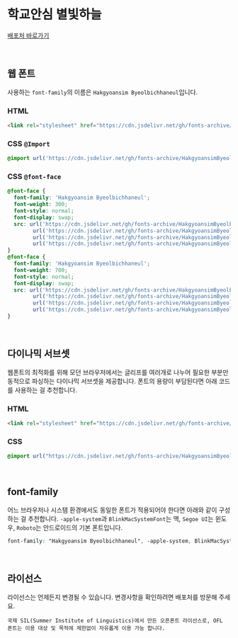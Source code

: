 # 학교안심 별빛하늘

[배포처 바로가기](https://copyright.keris.or.kr/wft/fntDwnldView?fntGrpId=GFT202408200000000000005)

&nbsp;

## 웹 폰트

사용하는 `font-family`의 이름은 `Hakgyoansim Byeolbichhaneul`입니다.

### HTML

```html
<link rel="stylesheet" href="https://cdn.jsdelivr.net/gh/fonts-archive/HakgyoansimByeolbichhaneul/HakgyoansimByeolbichhaneul.css" type="text/css"/>
```

### CSS `@Import`

```css
@import url('https://cdn.jsdelivr.net/gh/fonts-archive/HakgyoansimByeolbichhaneul/HakgyoansimByeolbichhaneul.css');
```

### CSS `@font-face`

```css
@font-face {
  font-family: 'Hakgyoansim Byeolbichhaneul';
  font-weight: 300;
  font-style: normal;
  font-display: swap;
  src: url('https://cdn.jsdelivr.net/gh/fonts-archive/HakgyoansimByeolbichhaneul/HakgyoansimByeolbichhaneul-L.woff2') format('woff2'),
        url('https://cdn.jsdelivr.net/gh/fonts-archive/HakgyoansimByeolbichhaneul/HakgyoansimByeolbichhaneul-L.woff') format('woff'),
        url('https://cdn.jsdelivr.net/gh/fonts-archive/HakgyoansimByeolbichhaneul/HakgyoansimByeolbichhaneul-L.otf') format('opentype'),
        url('https://cdn.jsdelivr.net/gh/fonts-archive/HakgyoansimByeolbichhaneul/HakgyoansimByeolbichhaneul-L.ttf') format('truetype');
}
@font-face {
  font-family: 'Hakgyoansim Byeolbichhaneul';
  font-weight: 700;
  font-style: normal;
  font-display: swap;
  src: url('https://cdn.jsdelivr.net/gh/fonts-archive/HakgyoansimByeolbichhaneul/HakgyoansimByeolbichhaneul-B.woff2') format('woff2'),
        url('https://cdn.jsdelivr.net/gh/fonts-archive/HakgyoansimByeolbichhaneul/HakgyoansimByeolbichhaneul-B.woff') format('woff'),
        url('https://cdn.jsdelivr.net/gh/fonts-archive/HakgyoansimByeolbichhaneul/HakgyoansimByeolbichhaneul-B.otf') format('opentype'),
        url('https://cdn.jsdelivr.net/gh/fonts-archive/HakgyoansimByeolbichhaneul/HakgyoansimByeolbichhaneul-B.ttf') format('truetype');
}
```

&nbsp;

## 다이나믹 서브셋

웹폰트의 최적화를 위해 모던 브라우저에서는 글리프를 여러개로 나누어 필요한 부분만 동적으로 파싱하는 다이나믹 서브셋을 제공합니다. 폰트의 용량이 부담된다면 아래 코드를 사용하는 걸 추천합니다.

### HTML

```html
<link rel="stylesheet" href="https://cdn.jsdelivr.net/gh/fonts-archive/HakgyoansimByeolbichhaneul/subsets/HakgyoansimByeolbichhaneul-dynamic-subset.css" type="text/css"/>
```

### CSS

```css
@import url("https://cdn.jsdelivr.net/gh/fonts-archive/HakgyoansimByeolbichhaneul/subsets/HakgyoansimByeolbichhaneul-dynamic-subset.css");
```

&nbsp;

## font-family

어느 브라우저나 시스템 환경에서도 동일한 폰트가 적용되어야 한다면 아래와 같이 구성하는 걸 추천합니다. `-apple-system`과 `BlinkMacSystemFont`는 맥, `Segoe UI`는 윈도우, `Roboto`는 안드로이드의 기본 폰트입니다.

```css
font-family: "Hakgyoansim Byeolbichhaneul", -apple-system, BlinkMacSystemFont, "Segoe UI",Roboto, Oxygen, Ubuntu, Cantarell, "Open Sans", "Helvetica Neue", sans-serif;
```

&nbsp;

## 라이선스

라이선스는 언제든지 변경될 수 있습니다. 변경사항을 확인하려면 배포처를 방문해 주세요.

```
국제 SIL(Summer Institute of Linguistics)에서 만든 오픈폰트 라이선스로, OFL 폰트는 이용 대상 및 목적에 제한없이 자유롭게 이용 가능 합니다.
```
